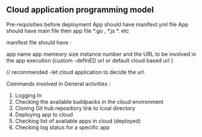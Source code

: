## Cloud application programming model


Pre-requisities before deployment 
App should have manifest.yml file 
App should have main file 
then app file *.go , *.js *. etc 

manifest file should have :

app name 
app memeory size 
instance number 
and the URL to be involved in the app execution (custom -definED url  or default cloud based url )

// recommended -let cloud application to decide the url.


Commands involved in General activities : 

1. Logging In
2. Checking the available buildpacks in the cloud environment 
3. Cloning Git hub repositiory link to lcoal directory 
4. Deploying app to cloud 
5. Checking list of available apps in cloud (deployed)
6. Checking log status for a specific app 


